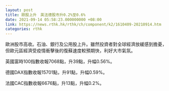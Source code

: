 ```yaml
---
layout: post
title: 歐股上升　英法德股市升0.2%至0.6%　
date: 2021-09-14 05:58:23.000000000 +08:00
link: https://news.rthk.hk/rthk/ch/component/k2/1610409-20210914.htm
categories: rthk
---
```


歐洲股市高收。石油、銀行及公用股上升。雖然投資者對全球經濟放緩感到擔憂，但歐元區經濟受疫情衝擊後的復蘇速度較預期快，利好大市氣氛。

英國富時100指數收報7068點，升39點，升幅0.56%。

德國DAX指數收報15701點，升91點，升幅0.59%。

法國CAC指數收報6676點，升13點，升幅0.2%。
